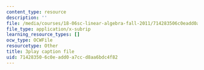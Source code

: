 ```yaml
---
content_type: resource
description: ''
file: /media/courses/18-06sc-linear-algebra-fall-2011/714283506c0eadd0a7ccd8aa6bdc4f82_qEBi0K5wfOs.srt
file_type: application/x-subrip
learning_resource_types: []
ocw_type: OCWFile
resourcetype: Other
title: 3play caption file
uid: 71428350-6c0e-add0-a7cc-d8aa6bdc4f82
---
```

